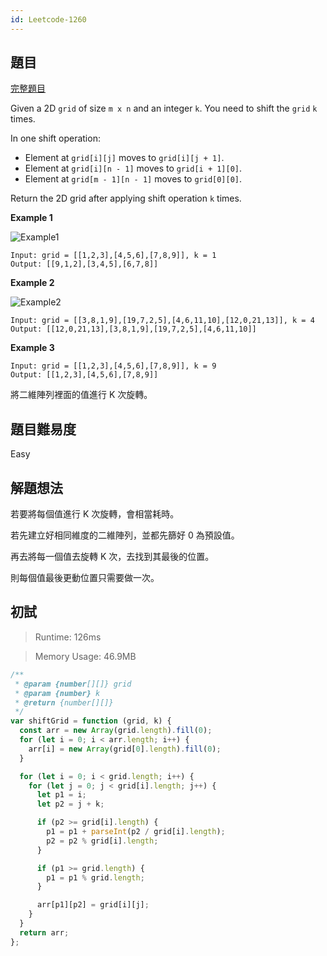 ```yaml
---
id: Leetcode-1260
---
```


## 題目

[完整題目](https://leetcode.com/problems/simplify-path/)

Given a 2D `grid` of size `m x n` and an integer `k`. You need to shift the `grid` `k` times.

In one shift operation:

- Element at `grid[i][j]` moves to `grid[i][j + 1]`.
- Element at `grid[i][n - 1]` moves to `grid[i + 1][0]`.
- Element at `grid[m - 1][n - 1]` moves to `grid[0][0]`.

Return the 2D grid after applying shift operation `k` times.

**Example 1**

![Example1](/img/tutorial/Leetcode/1260/1260-1.png)

```
Input: grid = [[1,2,3],[4,5,6],[7,8,9]], k = 1
Output: [[9,1,2],[3,4,5],[6,7,8]]
```

**Example 2**

![Example2](/img/tutorial/Leetcode/1260/1260-2.png)

```
Input: grid = [[3,8,1,9],[19,7,2,5],[4,6,11,10],[12,0,21,13]], k = 4
Output: [[12,0,21,13],[3,8,1,9],[19,7,2,5],[4,6,11,10]]
```

**Example 3**

```
Input: grid = [[1,2,3],[4,5,6],[7,8,9]], k = 9
Output: [[1,2,3],[4,5,6],[7,8,9]]
```

將二維陣列裡面的值進行 K 次旋轉。

## 題目難易度

Easy

## 解題想法

若要將每個值進行 K 次旋轉，會相當耗時。

若先建立好相同維度的二維陣列，並都先篩好 0 為預設值。

再去將每一個值去旋轉 K 次，去找到其最後的位置。

則每個值最後更動位置只需要做一次。

## 初試

> Runtime: 126ms

> Memory Usage: 46.9MB

```javascript
/**
 * @param {number[][]} grid
 * @param {number} k
 * @return {number[][]}
 */
var shiftGrid = function (grid, k) {
  const arr = new Array(grid.length).fill(0);
  for (let i = 0; i < arr.length; i++) {
    arr[i] = new Array(grid[0].length).fill(0);
  }

  for (let i = 0; i < grid.length; i++) {
    for (let j = 0; j < grid[i].length; j++) {
      let p1 = i;
      let p2 = j + k;

      if (p2 >= grid[i].length) {
        p1 = p1 + parseInt(p2 / grid[i].length);
        p2 = p2 % grid[i].length;
      }

      if (p1 >= grid.length) {
        p1 = p1 % grid.length;
      }

      arr[p1][p2] = grid[i][j];
    }
  }
  return arr;
};
```
